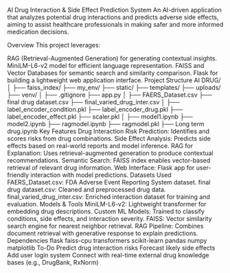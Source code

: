 AI Drug Interaction & Side Effect Prediction System
An AI-driven application that analyzes potential drug interactions and predicts adverse side effects, aiming to assist healthcare professionals in making safer and more informed medication decisions.

 Overview
This project leverages:

RAG (Retrieval-Augmented Generation) for generating contextual insights.
MiniLM-L6-v2 model for efficient language representation.
FAISS and Vector Databases for semantic search and similarity comparison.
Flask for building a lightweight web application interface.
 Project Structure
AI DRUG/
│
├── faiss_index/
├── my_env/
├── static/
├── templates/
├── uploads/
├── venv/
│
├── .gitignore
├── app.py
│
├── FAERS_Dataset.csv
├── final drug dataset.csv
├── final_varied_drug_inter.csv
│
├── label_encoder_condition.pkl
├── label_encoder_drug.pkl
├── label_encoder_effect.pkl
├── scaler.pkl
│
├── model1.ipynb
├── model2.ipynb
├── ragmodel.ipynb
├── ragmodel.pkl
├── Long term drug.ipynb
Key Features
Drug Interaction Risk Prediction: Identifies and scores risks from drug combinations.
Side Effect Analysis: Predicts side effects based on real-world reports and model inference.
RAG for Explanation: Uses retrieval-augmented generation to produce contextual recommendations.
Semantic Search: FAISS index enables vector-based retrieval of relevant drug information.
Web Interface: Flask app for user-friendly interaction with model predictions.
 Datasets Used
FAERS_Dataset.csv: FDA Adverse Event Reporting System dataset.
final drug dataset.csv: Cleaned and preprocessed drug data.
final_varied_drug_inter.csv: Enriched interaction dataset for training and evaluation.
 Models & Tools
MiniLM-L6-v2: Lightweight transformer for embedding drug descriptions.
Custom ML Models: Trained to classify conditions, side effects, and interaction severity.
FAISS: Vector similarity search engine for nearest neighbor retrieval.
RAG Pipeline: Combines document retrieval with generative response to explain predictions.
 Dependencies
flask
faiss-cpu
transformers
scikit-learn
pandas
numpy
matplotlib
 To-Do
 Predict drug interaction risks
 Forecast likely side effects
 Add user login system
 Connect with real-time external drug knowledge bases (e.g., DrugBank, RxNorm)
